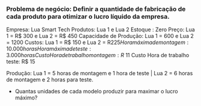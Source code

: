 
### Problema de negócio: Definir a quantidade de fabricação de cada produto para otimizar o lucro líquido da empresa.

Empresa: Lua Smart Tech
Produtos: Lua 1 e Lua 2
Estoque : Zero
Preço: Lua 1 = R$ 300 e Lua 2 = R$ 450
Capacidade de Produção: Lua 1 = 600 e Lua 2 = 1200
Custos: Lua 1 = R$ 150 e Lua 2 = R$225
Hora máxima de montagem: 10.000 horas
Hora máxima de teste: 3.000 horas
Custo Hora de trabalho montagem: R$ 11 
Custo Hora de trabalho teste: R$ 15

Produção: Lua 1 = 5 horas de montagem e 1 hora de teste | Lua 2 = 6 horas de montagem e 2 horas para teste.

- Quantas unidades de cada modelo produzir para maximar o lucro máximo?





